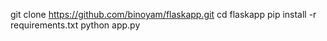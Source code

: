 git clone https://github.com/binoyam/flaskapp.git
cd flaskapp
pip install -r requirements.txt
python app.py
